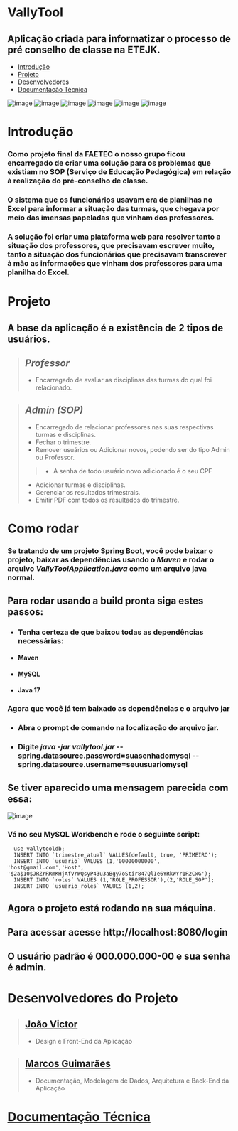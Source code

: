# VallyTool
## Aplicação criada para informatizar o processo de pré conselho de classe na ETEJK.

- [Introdução](https://github.com/toxxxey/VallyTool#introdu%C3%A7%C3%A3o)  
- [Projeto](https://github.com/toxxxey/VallyTool#projeto) 
- [Desenvolvedores](https://github.com/toxxxey/VallyTool/edit/aula/README.md#desenvolvedores-do-projeto)
- [Documentação Técnica](https://github.com/toxxxey/VallyTool/blob/aula/DOCUMENTACAO.md)

![image](https://user-images.githubusercontent.com/86073233/209441740-f81a5a97-20b5-4df0-ab34-901999a35538.png)
![image](https://user-images.githubusercontent.com/86073233/209441756-1e8afa11-087c-4e49-8c7e-738c07d24dda.png)
![image](https://user-images.githubusercontent.com/86073233/209441772-d5acc514-d45e-4f47-87fc-7369b60fdb32.png)
![image](https://user-images.githubusercontent.com/86073233/209441787-b12f2f66-196e-483b-9b14-30ccc1e789f2.png)
![image](https://user-images.githubusercontent.com/86073233/209441794-ef1942f5-5105-4daf-9536-68358c44643d.png)
![image](https://user-images.githubusercontent.com/86073233/209441824-720524b3-f241-430c-a147-bb8e73ba7009.png)

# Introdução

### Como projeto final da FAETEC o nosso grupo ficou encarregado de criar uma solução para os problemas que existiam no SOP (Serviço de Educação Pedagógica) em relação à realização do pré-conselho de classe.
### O sistema que os funcionários usavam era de planilhas no Excel para informar a situação das turmas, que chegava por meio das imensas papeladas que vinham dos professores.
### A solução foi criar uma plataforma web para resolver tanto a situação dos professores, que precisavam escrever muito, tanto a situação dos funcionários que precisavam transcrever à mão as informações que vinham dos professores para uma planilha do Excel.

# Projeto

## A base da aplicação é a existência de 2 tipos de usuários.

> ## ***Professor***
> - Encarregado de avaliar as disciplinas das turmas do qual foi relacionado.

> ## ***Admin (SOP)***
> - Encarregado de relacionar professores nas suas respectivas turmas e disciplinas.
> - Fechar o trimestre.
> - Remover usuários ou Adicionar novos, podendo ser do tipo Admin ou Professor.
> > - A senha de todo usuário novo adicionado é o seu CPF
> - Adicionar turmas e disciplinas.
> - Gerenciar os resultados trimestrais.
> - Emitir PDF com todos os resultados do trimestre.

# Como rodar

### Se tratando de um projeto Spring Boot, você pode baixar o projeto, baixar as dependências usando o ***Maven*** e rodar o arquivo ***VallyToolApplication.java*** como um arquivo java normal. 

## Para rodar usando a build pronta siga estes passos:

- ### Tenha certeza de que baixou todas as dependências necessárias:
- #### Maven
- #### MySQL
- #### Java 17

### Agora que você já tem baixado as dependências e o arquivo jar
- ### Abra o prompt de comando na localização do arquivo jar.
- ### Digite ***java -jar vallytool.jar*** --spring.datasource.password=suasenhadomysql --spring.datasource.username=seuusuariomysql

## Se tiver aparecido uma mensagem parecida com essa:
![image](https://user-images.githubusercontent.com/86073233/209565313-b617c8a2-8f8f-4449-ace6-68f46016ad14.png)

### Vá no seu MySQL Workbench e rode o seguinte script:
      use vallytooldb;
      INSERT INTO `trimestre_atual` VALUES(default, true, 'PRIMEIRO');
      INSERT INTO `usuario` VALUES (1,'00000000000', 'host@gmail.com','Host', '$2a$10$JRZrRRmKHjAfVrWQsyP43u3aBgy7oStir847QlIe6YRkWYr1R2CxG');
      INSERT INTO `roles` VALUES (1,'ROLE_PROFESSOR'),(2,'ROLE_SOP');
      INSERT INTO `usuario_roles` VALUES (1,2);

## Agora o projeto está rodando na sua máquina.
## Para acessar acesse http://localhost:8080/login
## O usuário padrão é 000.000.000-00 e sua senha é admin.

# Desenvolvedores do Projeto

> ## [João Victor](https://github.com/joaorfragoso)
> - Design e Front-End da Aplicação


> ## [Marcos Guimarães](https://github.com/toxxxey)
> - Documentação, Modelagem de Dados, Arquitetura e Back-End da Aplicação  


# [Documentação Técnica](https://github.com/toxxxey/VallyTool/blob/aula/DOCUMENTACAO.md)
